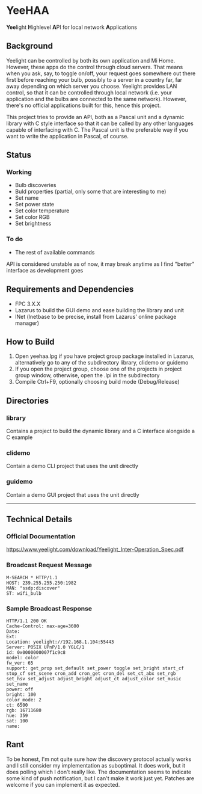 # YeeHAA

**Yee**light **H**ighlevel **A**PI for local network **A**pplications

## Background

Yeelight can be controlled by both its own application and Mi Home. However, these apps do the control through cloud servers.
That means when you ask, say, to toggle on/off, your request goes somewhere out there first before reaching your bulb, possibly
to a server in a country far, far away depending on which server you choose. Yeelight provides LAN control, so that it can be
controlled through local network (i.e. your application and the bulbs are connected to the same network). However, there's no
official applications built for this, hence this project.

This project tries to provide an API, both as a Pascal unit and a dynamic library with C style interface so that it can be
called by any other languages capable of interfacing with C. The Pascal unit is the preferable way if you want to write the
application in Pascal, of course.

## Status

### Working

* Bulb discoveries
* Buld properties (partial, only some that are interesting to me)
* Set name
* Set power state
* Set color temperature
* Set color RGB
* Set brightness

### To do
* The rest of available commands

API is considered unstable as of now, it may break anytime as I find "better" interface as development goes

## Requirements and Dependencies

* FPC 3.X.X
* Lazarus to build the GUI demo and ease building the library and unit
* lNet (lnetbase to be precise, install from Lazarus' online package manager)

## How to Build

1. Open yeehaa.lpg if you have project group package installed in Lazarus, alternatively go to any of the subdirectory library, clidemo or guidemo
2. If you open the project group, choose one of the projects in project group window, otherwise, open the .lpi in the subdirectory
3. Compile Ctrl+F9, optionally choosing build mode (Debug/Release)

## Directories

### library

Contains a project to build the dynamic library and a C interface alongside a C example

### clidemo

Contain a demo CLI project that uses the unit directly

### guidemo

Contain a demo GUI project that uses the unit directly

---

## Technical Details

### Official Documentation

https://www.yeelight.com/download/Yeelight_Inter-Operation_Spec.pdf

### Broadcast Request Message

```
M-SEARCH * HTTP/1.1
HOST: 239.255.255.250:1982
MAN: "ssdp:discover"
ST: wifi_bulb
```

### Sample Broadcast Response

```
HTTP/1.1 200 OK
Cache-Control: max-age=3600
Date:
Ext:
Location: yeelight://192.168.1.104:55443
Server: POSIX UPnP/1.0 YGLC/1
id: 0x0000000007f1c9c8
model: color
fw_ver: 65
support: get_prop set_default set_power toggle set_bright start_cf stop_cf set_scene cron_add cron_get cron_del set_ct_abx set_rgb set_hsv set_adjust adjust_bright adjust_ct adjust_color set_music set_name
power: off
bright: 100
color_mode: 2
ct: 6500
rgb: 16711680
hue: 359
sat: 100
name:
```

## Rant

To be honest, I'm not quite sure how the discovery protocol actually works and I still consider my implementation as suboptimal. It does work, but it does polling which I don't really like.
The documentation seems to indicate some kind of push notification, but I can't make it work just yet. Patches are welcome if you can implement it as expected.
